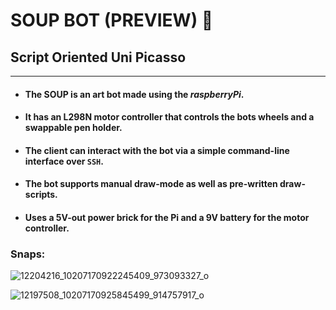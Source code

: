 
# SOUP BOT (PREVIEW) :robot:
## Script Oriented Uni Picasso
---
* #### The SOUP is an art bot made using the ***raspberryPi***. 
* #### It has an L298N motor controller that controls the bots wheels and a swappable pen holder. 
* #### The client can interact with the bot via a simple command-line interface over `SSH`.
* #### The bot supports manual draw-mode as well as pre-written draw-scripts.
* #### Uses a 5V-out power brick for the Pi and a 9V battery for the motor controller. 

### Snaps:

![12204216_10207170922245409_973093327_o](https://user-images.githubusercontent.com/42043528/89771317-bd9dee80-db1d-11ea-8a3a-f087b5fefce3.jpg)

![12197508_10207170925845499_914757917_o](https://user-images.githubusercontent.com/42043528/89771345-c5f62980-db1d-11ea-967d-e380f4e5a43c.jpg)
